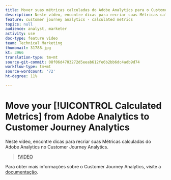 ```yaml
---
title: Mover suas métricas calculadas do Adobe Analytics para o Customer Journey Analytics
description: Neste vídeo, encontre dicas para recriar suas Métricas calculadas da Adobe Analytics no Customer Journey Analytics.
feature: customer journey analytics - calculated metrics
topics: null
audience: analyst, marketer
activity: use
doc-type: feature video
team: Technical Marketing
thumbnail: 31788.jpg
kt: 3966
translation-type: tm+mt
source-git-commit: 08f06d4703272d5eeab612fe6b2bb6dc4adb9d74
workflow-type: tm+mt
source-wordcount: '72'
ht-degree: 11%

---
```



# Move your [!UICONTROL Calculated Metrics] from Adobe Analytics to Customer Journey Analytics

Neste vídeo, encontre dicas para recriar suas Métricas  calculadas do Adobe Analytics no Customer Journey Analytics.

>[!VIDEO](https://video.tv.adobe.com/v/31788/?quality=12)

Para obter mais informações sobre o Customer Journey Analytics, visite a [documentação](https://docs.adobe.com/content/help/pt-BR/analytics-platform/using/cja-landing.html).
